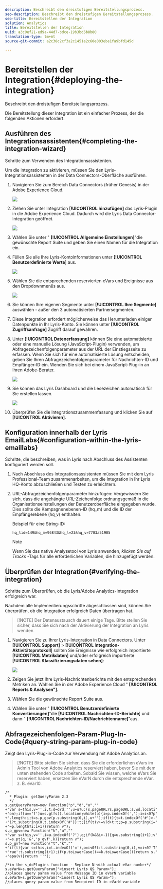 ```yaml
---
description: Beschreibt den dreistufigen Bereitstellungsprozess.
seo-description: Beschreibt den dreistufigen Bereitstellungsprozess.
seo-title: Bereitstellen der Integration
solution: Analytics
title: Bereitstellen der Integration
uuid: a3c0ef21-ed9a-44d7-bdce-19b3bd5b8b80
translation-type: tm+mt
source-git-commit: a2c38c2cf3a2c1451e2c60e003ebe1fa9bfd145d

---
```



# Bereitstellen der Integration{#deploying-the-integration}

Beschreibt den dreistufigen Bereitstellungsprozess.

Die Bereitstellung dieser Integration ist ein einfacher Prozess, der die folgenden Aktionen erfordert:

## Ausführen des Integrationsassistenten{#completing-the-integration-wizard}

Schritte zum Verwenden des Integrationsassistenten.

Um die Integration zu aktivieren, müssen Sie den Lyris-Integrationsassistenten in der Data Connectors-Oberfläche ausführen.

1. Navigieren Sie zum Bereich Data Connectors (früher Genesis) in der Adobe Experience Cloud.

   ![](assets/data_connectors.png)

1. Ziehen Sie unter Integration **[!UICONTROL hinzufügen]** das Lyris-Plugin in die Adobe Experience Cloud. Dadurch wird die Lyris Data Connector-Integration geöffnet.

   ![](assets/add_integration.png)

1. Wählen Sie unter " **[!UICONTROL Allgemeine Einstellungen]**"die gewünschte Report Suite und geben Sie einen Namen für die Integration ein.
1. Füllen Sie alle Ihre Lyris-Kontoinformationen unter **[!UICONTROL Benutzerdefinierte Werte]** aus.

   ![](assets/general_settings.png)

1. Wählen Sie die entsprechenden reservierten eVars und Ereignisse aus den Dropdownmenüs aus.

   ![](assets/variable_mapping.png)

1. Sie können Ihre eigenen Segmente unter **[!UICONTROL Ihre Segmente]** auswählen - außer den 3 automatisierten Partnersegmenten.
1. Diese Integration erfordert möglicherweise das Herunterladen einiger Datenpunkte in Ihr Lyris-Konto. Sie können unter **[!UICONTROL Zugriffsanfrage]** Zugriff darauf gewähren.
1. Unter **[!UICONTROL Datenerfassung]** können Sie eine automatisierte oder eine manuelle Lösung (JavaScript-Plugin) verwenden, um Abfragezeichenfolgenparameter aus der URL der Einstiegsseite zu erfassen. Wenn Sie sich für eine automatisierte Lösung entscheiden, geben Sie Ihren Abfragezeichenfolgenparameter für Nachrichten-ID und Empfänger-ID ein. Wenden Sie sich bei einem JavaScript-Plug-in an Ihren Adobe-Berater.

   ![](assets/data_collection.png)

1. Sie können das Lyris Dashboard und die Lesezeichen automatisch für Sie erstellen lassen.

   ![](assets/dashboard_generation.png)

1. Überprüfen Sie die Integrationszusammenfassung und klicken Sie auf **[!UICONTROL Aktivieren]**.

## Konfiguration innerhalb der Lyris EmailLabs{#configuration-within-the-lyris-emaillabs}

Schritte, die beschreiben, was in Lyris nach Abschluss des Assistenten konfiguriert werden soll.

1. Nach Abschluss des Integrationsassistenten müssen Sie mit dem Lyris Professional-Team zusammenarbeiten, um die Integration in Ihr Lyris HQ-Konto abzuschließen und Testen zu erleichtern.
1. URL-Abfragezeichenfolgenparameter hinzufügen: Vergewissern Sie sich, dass die angehängte URL-Zeichenfolge ordnungsgemäß in die Organisationseinstellungen der Benutzeroberfläche eingegeben wurde. Dies sollte die Kampagnenebenen-ID (hq_m) und die ID der Empfängerebene (hq_v) enthalten.

   Beispiel für eine String-ID:

   ```
   hq_lid=149&hq_m=96843&hq_l=23&hq_v=7703a51905
   ```

   >[!NOTE]
   >
   >Wenn Sie das native Analysetool von Lyris anwenden, *klicken Sie auf Tracks* -Tags für alle erforderlichen Variablen, die hinzugefügt werden.

## Überprüfen der Integration{#verifying-the-integration}

Schritte zum Überprüfen, ob die Lyris/Adobe Analytics-Integration erfolgreich war.

Nachdem alle Implementierungsschritte abgeschlossen sind, können Sie überprüfen, ob die Integration erfolgreich Daten übertragen hat.

> [!NOTE] Der Datenaustausch dauert einige Tage. Bitte stellen Sie sicher, dass Sie sich nach der Aktivierung der Integration an Lyris wenden.

1. Navigieren Sie zu Ihrer Lyris-Integration in Data Connectors. Unter **[!UICONTROL Support]** &gt; **[!UICONTROL Integration-Aktivitätsprotokoll]** sollten Sie Ereignisse wie erfolgreich importierte **[!UICONTROL Metrikdaten]** und/oder erfolgreich importierte **[!UICONTROL Klassifizierungsdaten sehen]**:

   ![](assets/integration_info.png)

1. Zeigen Sie jetzt Ihre Lyris-Nachrichtenberichte mit den entsprechenden Metriken an. Wählen Sie in der Adobe Experience Cloud " **[!UICONTROL Reports &amp; Analysen"]**.
1. Wählen Sie die gewünschte Report Suite aus.
1. Wählen Sie unter " **[!UICONTROL Benutzerdefinierte Konvertierungen]**"die **[!UICONTROL Nachrichten-ID-Berichte]** und dann " **[!UICONTROL Nachrichten-ID/Nachrichtenname]**"aus.

## Abfragezeichenfolgen-Param-Plug-In-Code{#query-string-param-plug-in-code}

Zeigt den Lyris-Plug-in-Code zur Verwendung mit Adobe Analytics an.

> [!NOTE] Bitte stellen Sie sicher, dass Sie die erforderlichen eVars im Admin Tool von Adobe Analytics reserviert haben, bevor Sie mit dem unten stehenden Code arbeiten. Sobald Sie wissen, welche eVars Sie reserviert haben, ersetzen Sie eVarN durch die entsprechende eVar. z. B. eVar10.

```
/* 
  * Plugin: getQueryParam 2.3 
  */ 
s.getQueryParam=new Function("p","d","u","" 
+"var s=this,v='',i,t;d=d?d:'';u=u?u:(s.pageURL?s.pageURL:s.wd.locati" 
+"on);if(u=='f')u=s.gtfs().location;while(p){i=p.indexOf(',');i=i<0?p" 
+".length:i;t=s.p_gpv(p.substring(0,i),u+'');if(t){t=t.indexOf('#')>-" 
+"1?t.substring(0,t.indexOf('#')):t;}if(t)v+=v?d+t:t;p=p.substring(i=" 
+"=p.length?i:i+1)}return v"); 
s.p_gpv=new Function("k","u","" 
+"var s=this,v='',i=u.indexOf('?'),q;if(k&&i>-1){q=u.substring(i+1);v" 
+"=s.pt(q,'&','p_gvf',k)}return v"); 
s.p_gvf=new Function("t","k","" 
+"if(t){var s=this,i=t.indexOf('='),p=i<0?t:t.substring(0,i),v=i<0?'T" 
+"rue':t.substring(i+1);if(p.toLowerCase()==k.toLowerCase())return s." 
+"epa(v)}return ''"); 
 
/*in the s_doPlugins function - Replace N with actual eVar number*/ 
s.eVarN=s.getQueryParam("<insert Lyris QS Param>");  
//places query param value from Message ID in eVarN variable s.eVarN=s.getQueryParam("<insert Lyris QS Param>");  
//places query param value from Recepient ID in eVarN variable 
```
